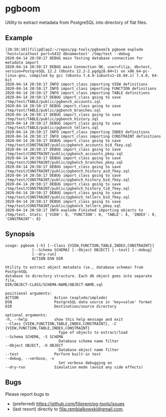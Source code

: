 pgboom
======

Utility to extract metadata from PostgreSQL into directory of flat files.

Example
-------

```
[20:50:10][filip@lap2:~/repos/pg-tools/pgboom]$ pgboom explode 'host=localhost port=5432 dbname=test' /tmp/test --debug
2020-04-14 20:50:17 DEBUG main Testing database connection for metadata import
2020-04-14 20:50:17 DEBUG main Connection OK, user=filip, db=test, version=PostgreSQL 12.2 (Ubuntu 12.2-2.pgdg18.04+1) on x86_64-pc-linux-gnu, compiled by gcc (Ubuntu 7.4.0-1ubuntu1~18.04.1) 7.4.0, 64-bit
2020-04-14 20:50:17 INFO import_class importing VIEW definitions
2020-04-14 20:50:17 INFO import_class importing FUNCTION definitions
2020-04-14 20:50:17 INFO import_class importing TABLE definitions
2020-04-14 20:50:17 DEBUG import_class going to save /tmp/test/TABLE/public/pgbench_accounts.sql
2020-04-14 20:50:17 DEBUG import_class going to save /tmp/test/TABLE/public/pgbench_branches.sql
2020-04-14 20:50:17 DEBUG import_class going to save /tmp/test/TABLE/public/pgbench_history.sql
2020-04-14 20:50:17 DEBUG import_class going to save /tmp/test/TABLE/public/pgbench_tellers.sql
2020-04-14 20:50:17 INFO import_class importing INDEX definitions
2020-04-14 20:50:17 INFO import_class importing CONSTRAINT definitions
2020-04-14 20:50:17 DEBUG import_class going to save /tmp/test/CONSTRAINT/public/pgbench_accounts_bid_fkey.sql
2020-04-14 20:50:17 DEBUG import_class going to save /tmp/test/CONSTRAINT/public/pgbench_accounts_pkey.sql
2020-04-14 20:50:17 DEBUG import_class going to save /tmp/test/CONSTRAINT/public/pgbench_branches_pkey.sql
2020-04-14 20:50:17 DEBUG import_class going to save /tmp/test/CONSTRAINT/public/pgbench_history_aid_fkey.sql
2020-04-14 20:50:17 DEBUG import_class going to save /tmp/test/CONSTRAINT/public/pgbench_history_bid_fkey.sql
2020-04-14 20:50:17 DEBUG import_class going to save /tmp/test/CONSTRAINT/public/pgbench_history_tid_fkey.sql
2020-04-14 20:50:17 DEBUG import_class going to save /tmp/test/CONSTRAINT/public/pgbench_tellers_bid_fkey.sql
2020-04-14 20:50:17 DEBUG import_class going to save /tmp/test/CONSTRAINT/public/pgbench_tellers_pkey.sql
2020-04-14 20:50:17 INFO explode Finished importing objects to /tmp/test. Stats: {'VIEW': 0, 'FUNCTION': 0, 'TABLE': 4, 'INDEX': 0, 'CONSTRAINT': 8}
```

Synopsis
--------

    usage: pgboom [-h] [--Class {VIEW,FUNCTION,TABLE,INDEX,CONSTRAINT}]
                [--Schema SCHEMA] [--Object OBJECT] [--test] [--debug]
                [--dry-run]
                ACTION DSN DIR

    Utility to extract object metadata (ie., database schema) from PostgreSQL
    database to directory structure. Each db object goes into separate file,
    DIR/OBJECT-CLASS/SCHEMA-NAME/OBJECT-NAME.sql

    positional arguments:
    ACTION                Action (explode/implode)
    DSN                   PostgreSQL data source in 'key=value' format
    DIR                   Destination/source directory

    optional arguments:
    -h, --help            show this help message and exit
    --Class {VIEW,FUNCTION,TABLE,INDEX,CONSTRAINT}, -C {VIEW,FUNCTION,TABLE,INDEX,CONSTRAINT}
                            Type of objects to extract/load
    --Schema SCHEMA, -S SCHEMA
                            Database schema name filter
    --Object OBJECT, -O OBJECT
                            Database object name filter
    --test                Perform built-in test
    --debug, --verbose, -v
                            Set verbose debugging on
    --dry-run             Simulation mode (avoid any side effects)

Bugs
----

Please report bugs to 

* (preferred) https://github.com/filiprem/pg-tools/issues
* (last resort) directly to filip.rembialkowski@gmail.com.

